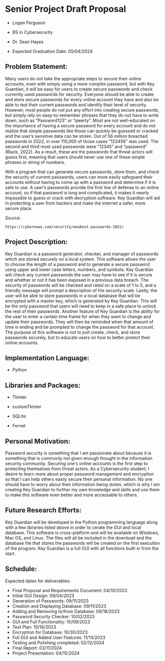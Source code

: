 # Senior Project Draft Proposal


- Logan Ferguson
  
- BS in Cybersecurity

- Dr. Sean Hayes

- Expected Graduation Date: 05/04/2024


## Problem Statement:

Many users do not take the appropriate steps to secure their online accounts, even with simply using a more complex password, but with Key Guardian, it will be easy for users to create secure passwords and check currently used passwords for security. Everyone should be able to create and store secure passwords for every online account they have and also be able to test their current passwords and identify their level of security. However, most people do not put any effort into creating secure passwords, but simply rely on easy-to-remember phrases that they do not have to write down, such as “Password123” or “qwerty”. Most are not well-educated on the importance of having a secure password for every account and do not realize that simple passwords like those can quickly be guessed or cracked and the user’s sensitive data can be stolen. Out of 56 million breached passwords in 2022, in over 110,000 of those cases “123456” was used. The second and third most used passwords were “12345” and “password” (Black, 2022). As a result, these are the passwords that threat actors will guess first, meaning that users should never use one of these simple phrases or string of numbers.

With a program that can generate secure passwords, store them, and check the security of current passwords, users can more easily safeguard their accounts without having to come up with a password and determine if it is safe to use. A user’s passwords provide the first line of defense to an online account, so if that password is long and complicated, it makes it nearly impossible to guess or crack with decryption software. Key Guardian will aid in protecting a user from hackers and make the internet a safer, more secure place.

Source:
	
    https://cybernews.com/security/weakest-passwords-2022/


## Project Description:

Key Guardian is a password generator, checker, and manager of passwords which are stored securely on a local system. This software allows the user to choose the length of a password and to generate a secure password using upper and lower case letters, numbers, and symbols. Key Guardian will check any current passwords the user may have to see if it is secure and whether or not it has been exposed in a previous data breach. The security of passwords will be checked and rated on a scale of 1 to 5, and a friendly message will prompt a description of the security scale. Lastly, the user will be able to store passwords in a local database that will be encrypted with a master key, which is generated by Key Guardian. This will be the only password that users will need to keep in a safe place to unlock the rest of their passwords. Another feature of Key Guardian is the ability for the user to enter a certain time frame for when they want to change and update their passwords. They will then be reminded when that amount of time is ending and be prompted to change the password for that account. The purpose of this software is not to just create, check, and store passwords securely, but to educate users on how to better protect their online accounts. 


## Implementation Language:
- Python


## Libraries and Packages:
- Tkinter

- customTkinter

- SQLite

- Fernet


## Personal Motivation:

Password security is something that I am passionate about because it is something that is commonly not given enough thought in the information security community. Securing one's online accounts is the first step to protecting themselves from threat actors. As a Cybersecurity student, I desire to learn more about proper password management and encryption so that I can help others easily secure their personal information. No one should have to worry about their information being stolen, which is why I am creating Key Guardian to further my own knowledge and skills and use them to make this software even better and more accessable to others.

## Future Research Efforts:

Key Guardian will be developed in the Python programming language along with a few libraries listed above in order to cerate the GUI and local database. This software is cross-platform and will be available on Windows, Mac OS, and Linux. The files will all be included in the download and the database file that stores the passwords will be created on the first execution of the program. Key Guardian is a full GUI with all functions built-in from the start. 


## Schedule:

Expected dates for deliverables:
	
- Final Proposal and Requirements Document: 	04/10/2023
- Initial GUI Design: 				09/04/2023
- Generation of Passwords:                      09/11/2023
- Creation and Displaying Database:             09/11/2023
- Adding and Removing to/from Database:         09/18/2023
- Password Security Checker:                    10/02/2023
- GUI and Full Functionality:			10/09/2023
- Test Plan:					10/16/2023
- Encryption for Database:			10/30/2023
- Full GUI and Added User Features:		11/13/2023
- Testing and Polishing completed:		02/12/2024
- Final Report:					03/11/2024
- Project Presentation:				04/15/2024
